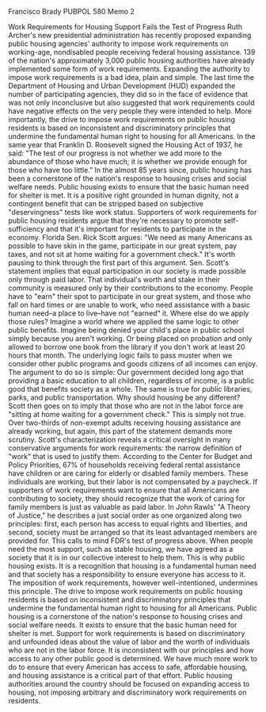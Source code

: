 Francisco Brady
PUBPOL 580
Memo 2

Work Requirements for Housing Support Fails the Test of Progress
Ruth Archer's new presidential administration has recently proposed expanding public housing agencies' authority to impose work requirements on working-age, nondisabled people receiving federal housing assistance. 139 of the nation's approximately 3,000 public housing authorities have already implemented some form of work requirements. Expanding the authority to impose work requirements is a bad idea, plain and simple. The last time the Department of Housing and Urban Development (HUD) expanded the number of participating agencies, they did so in the face of evidence that was not only inconclusive but also suggested that work requirements could have negative effects on the very people they were intended to help. More importantly, the drive to impose work requirements on public housing residents is based on inconsistent and discriminatory principles that undermine the fundamental human right to housing for all Americans.
In the same year that Franklin D. Roosevelt signed the Housing Act of 1937, he said: "The test of our progress is not whether we add more to the abundance of those who have much; it is whether we provide enough for those who have too little.” In the almost 85 years since, public housing has been a cornerstone of the nation's response to housing crises and social welfare needs. Public housing exists to ensure that the basic human need for shelter is met. It is a positive right grounded in human dignity, not a contingent benefit that can be stripped based on subjective "deservingness" tests like work status.
Supporters of work requirements for public housing residents argue that they're necessary to promote self-sufficiency and that it's important for residents to participate in the economy. Florida Sen. Rick Scott argues: "We need as many Americans as possible to have skin in the game, participate in our great system, pay taxes, and not sit at home waiting for a government check."
It's worth pausing to think through the first part of this argument. Sen. Scott's statement implies that equal participation in our society is made possible only through paid labor. That individual's worth and stake in their community is measured only by their contributions to the economy. People have to "earn" their spot to participate in our great system, and those who fall on hard times or are unable to work, who need assistance with a basic human need–a place to live–have not "earned" it. Where else do we apply those rules?
Imagine a world where we applied the same logic to other public benefits. Imagine being denied your child's place in public school simply because you aren't working. Or being placed on probation and only allowed to borrow one book from the library if you don't work at least 20 hours that month. The underlying logic fails to pass muster when we consider other public programs and goods citizens of all incomes can enjoy. The argument to do so is simple: Our government decided long ago that providing a basic education to all children, regardless of income, is a public good that benefits society as a whole. The same is true for public libraries, parks, and public transportation. Why should housing be any different?
Scott then goes on to imply that those who are not in the labor force are "sitting at home waiting for a government check." This is simply not true. Over two-thirds of non-exempt adults receiving housing assistance are already working, but again, this part of the statement demands more scrutiny. Scott's characterization reveals a critical oversight in many conservative arguments for work requirements: the narrow definition of "work" that is used to justify them. According to the Center for Budget and Policy Priorities, 67% of households receiving federal rental assistance have children or are caring for elderly or disabled family members. These individuals are working, but their labor is not compensated by a paycheck. If supporters of work requirements want to ensure that all Americans are contributing to society, they should recognize that the work of caring for family members is just as valuable as paid labor.
In John Rawls' "A Theory of Justice," he describes a just social order as one organized along two principles: first, each person has access to equal rights and liberties, and second, society must be arranged so that its least advantaged members are provided for. This calls to mind FDR's test of progress above. When people need the most support, such as stable housing, we have agreed as a society that it is in our collective interest to help them. This is why public housing exists. It is a recognition that housing is a fundamental human need and that society has a responsibility to ensure everyone has access to it. The imposition of work requirements, however well-intentioned, undermines this principle.
The drive to impose work requirements on public housing residents is based on inconsistent and discriminatory principles that undermine the fundamental human right to housing for all Americans. Public housing is a cornerstone of the nation's response to housing crises and social welfare needs. It exists to ensure that the basic human need for shelter is met. Support for work requirements is based on discriminatory and unfounded ideas about the value of labor and the worth of individuals who are not in the labor force. It is inconsistent with our principles and how access to any other public good is determined. We have much more work to do to ensure that every American has access to safe, affordable housing, and housing assistance is a critical part of that effort. Public housing authorities around the country should be focused on expanding access to housing, not imposing arbitrary and discriminatory work requirements on residents.

